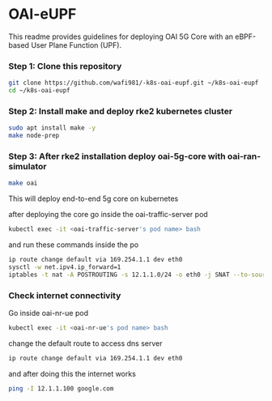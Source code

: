 # OAI-eUPF

This readme provides guidelines for deploying OAI 5G Core with an eBPF-based User Plane Function (UPF).
### Step 1: Clone this repository
```bash
git clone https://github.com/wafi981/-k8s-oai-eupf.git ~/k8s-oai-eupf
cd ~/k8s-oai-eupf
```
### Step 2: Install make and deploy rke2 kubernetes cluster
```bash
sudo apt install make -y
make node-prep
```
### Step 3: After rke2 installation deploy oai-5g-core with oai-ran-simulator
```bash
make oai
```
This will deploy end-to-end 5g core on kubernetes

after deploying the core go inside the oai-traffic-server pod 
```bash
kubectl exec -it <oai-traffic-server's pod name> bash
```
and run these commands inside the po
```bash
ip route change default via 169.254.1.1 dev eth0
sysctl -w net.ipv4.ip_forward=1
iptables -t nat -A POSTROUTING -s 12.1.1.0/24 -o eth0 -j SNAT --to-source <eth0's ip address>
```
### Check internet connectivity 
Go inside oai-nr-ue pod 
```bash
kubectl exec -it <oai-nr-ue's pod name> bash
```
change the default route to access dns server
```bash
ip route change default via 169.254.1.1 dev eth0
```
and after doing this the internet works
```bash
ping -I 12.1.1.100 google.com
```
